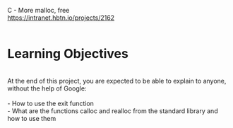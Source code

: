 C - More malloc, free<br>
https://intranet.hbtn.io/projects/2162<br>
<br>
# Learning Objectives<br>
<br>
At the end of this project, you are expected to be able to explain to anyone, without the help of Google:<br>
<br>
- How to use the exit function<br>
- What are the functions calloc and realloc from the standard library and how to use them<br>
<br>
